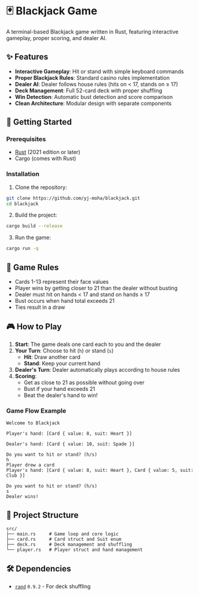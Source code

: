 # 🃏 Blackjack Game

A terminal-based Blackjack game written in Rust, featuring interactive gameplay, proper scoring, and dealer AI.

## ✨ Features

- **Interactive Gameplay**: Hit or stand with simple keyboard commands
- **Proper Blackjack Rules**: Standard casino rules implementation
- **Dealer AI**: Dealer follows house rules (hits on < 17, stands on ≥ 17)
- **Deck Management**: Full 52-card deck with proper shuffling
- **Win Detection**: Automatic bust detection and score comparison
- **Clean Architecture**: Modular design with separate components

## 🚀 Getting Started

### Prerequisites

- [Rust](https://rustup.rs/) (2021 edition or later)
- Cargo (comes with Rust)

### Installation

1. Clone the repository:
```bash
git clone https://github.com/yj-moha/blackjack.git
cd blackjack
```

2. Build the project:
```bash
cargo build --release
```

3. Run the game:
```bash
cargo run -q
```

## 🎯 Game Rules

- Cards 1-13 represent their face values
- Player wins by getting closer to 21 than the dealer without busting
- Dealer must hit on hands < 17 and stand on hands ≥ 17
- Bust occurs when hand total exceeds 21
- Ties result in a draw

## 🎮 How to Play

1. **Start**: The game deals one card each to you and the dealer
2. **Your Turn**: Choose to hit (`h`) or stand (`s`)
   - **Hit**: Draw another card
   - **Stand**: Keep your current hand
3. **Dealer's Turn**: Dealer automatically plays according to house rules
4. **Scoring**: 
   - Get as close to 21 as possible without going over
   - Bust if your hand exceeds 21
   - Beat the dealer's hand to win!

### Game Flow Example
```
Welcome to Blackjack

Player's hand: [Card { value: 8, suit: Heart }]

Dealer's hand: [Card { value: 10, suit: Spade }]

Do you want to hit or stand? (h/s)
h
Player drew a card
Player's hand: [Card { value: 8, suit: Heart }, Card { value: 5, suit: Club }]

Do you want to hit or stand? (h/s)
s
Dealer wins!
```

## 📁 Project Structure

```
src/
├── main.rs     # Game loop and core logic
├── card.rs     # Card struct and Suit enum
├── deck.rs     # Deck management and shuffling
└── player.rs   # Player struct and hand management
```

## 🛠️ Dependencies

- [`rand`](https://crates.io/crates/rand) `0.9.2` - For deck shuffling


